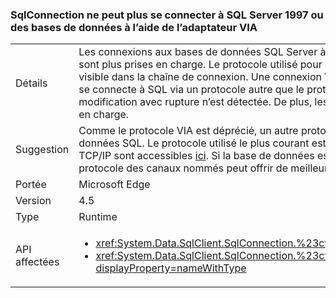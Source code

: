 ### <a name="sqlconnection-can-no-longer-connect-to-sql-server-1997-or-databases-using-the-via-adapter"></a>SqlConnection ne peut plus se connecter à SQL Server 1997 ou des bases de données à l’aide de l’adaptateur VIA

|   |   |
|---|---|
|Détails|Les connexions aux bases de données SQL Server à l’aide du [protocole VIA (Virtual Interface Adapter)](https://technet.microsoft.com/library/ms191229%28v=sql.105%29.aspx) ne sont plus prises en charge. Le protocole utilisé pour se connecter à une base de données SQL Server est visible dans la chaîne de connexion. Une connexion VIA contiendra via:&lt;nom_serveur&gt;. Si cette application se connecte à SQL via un protocole autre que le protocole VIA (tcp: ou np:, par exemple), aucune modification avec rupture n’est détectée. De plus, les connexions à SQL Server 7 (1997) ne sont plus prises en charge.|
|Suggestion|Comme le protocole VIA est déprécié, un autre protocole doit être utilisé pour se connecter aux bases de données SQL. Le protocole utilisé le plus courant est TCP/IP. Les instructions pour l’activation du protocole TCP/IP sont accessibles [ici](https://msdn.microsoft.com/library/bb909712.aspx). Si la base de données est accessible uniquement à partir d’un intranet, le protocole des canaux nommés peut offrir de meilleures performances en cas de réseau lent.|
|Portée|Microsoft Edge|
|Version|4.5|
|Type|Runtime|
|API affectées|<ul><li><xref:System.Data.SqlClient.SqlConnection.%23ctor(System.String)?displayProperty=nameWithType></li><li><xref:System.Data.SqlClient.SqlConnection.%23ctor(System.String,System.Data.SqlClient.SqlCredential)?displayProperty=nameWithType></li></ul>|

